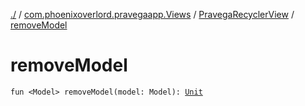 [./](../../index.md) / [com.phoenixoverlord.pravegaapp.Views](../index.md) / [PravegaRecyclerView](index.md) / [removeModel](./remove-model.md)

# removeModel

`fun <Model> removeModel(model: Model): `[`Unit`](https://kotlinlang.org/api/latest/jvm/stdlib/kotlin/-unit/index.html)